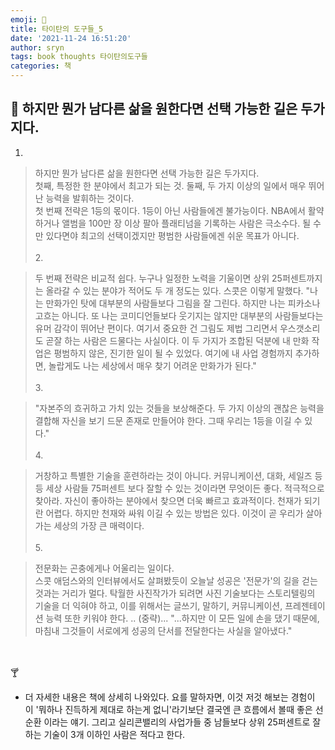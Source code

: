 ```yaml
---
emoji: 📕
title: 타이탄의 도구들_5
date: '2021-11-24 16:51:20'
author: sryn
tags: book thoughts 타이탄의도구들
categories: 책
---
```


## 🍋 하지만 뭔가 남다른 삶을 원한다면 선택 가능한 길은 두가지다.

1.

> 하지만 뭔가 남다른 삶을 원한다면 선택 가능한 길은 두가지다.</br>첫째, 특정한 한 분야에서 최고가 되는 것. 둘째, 두 가지 이상의 일에서 매우 뛰어난 능력을 발휘하는 것이다.</br>첫 번째 전략은 1등의 몫이다. 1등이 아닌 사람들에겐 불가능이다. NBA에서 활약하거나 앨범을 100만 장 이상 팔아 플래티넘을 기록하는 사람은 극소수다. 될 수만 있다면야 최고의 선택이겠지만 평범한 사람들에겐 쉬운 목표가 아니다.
> </br></br> 2.

> 두 번째 전략은 비교적 쉽다. 누구나 일정한 노력을 기울이면 상위 25퍼센트까지는 올라갈 수 있는 분야가 적어도 두 개 정도는 있다. 스콧은 이렇게 말했다. "나는 만화가인 탓에 대부분의 사람들보다 그림을 잘 그린다. 하지만 나는 피카소나 고흐는 아니다. 또 나는 코미디언들보다 웃기지는 않지만 대부분의 사람들보다는 유머 감각이 뛰어난 편이다. 여기서 중요한 건 그림도 제법 그리면서 우스갯소리도 곧잘 하는 사람은 드물다는 사실이다. 이 두 가지가 조합된 덕분에 내 만화 작업은 평범하지 않은, 진기한 일이 될 수 있었다. 여기에 내 사업 경험까지 추가하면, 놀랍게도 나는 세상에서 매우 찾기 어려운 만화가가 된다."
> </br></br> 3.

> "자본주의 흐귀하고 가치 있는 것들을 보상해준다. 두 가지 이상의 괜찮은 능력을 결합해 자신을 보기 드문 존재로 만들어야 한다. 그때 우리는 1등을 이길 수 있다."
> </br></br> 4.

> 거창하고 특별한 기술을 훈련하라는 것이 아니다. 커뮤니케이션, 대화, 세일즈 등등 세상 사람들 75퍼센트 보다 잘할 수 있는 것이라면 무엇이든 좋다. 적극적으로 찾아라. 자신이 좋아하는 분야에서 찾으면 더욱 빠르고 효과적이다. 천재가 되기란 어렵다. 하지만 천재와 싸워 이길 수 있는 방법은 있다. 이것이 곧 우리가 살아가는 세상의 가장 큰 매력이다.
> </br></br> 5.

> 전문화는 곤충에게나 어울리는 일이다.</br>스콧 애덤스와의 인터뷰에서도 살펴봤듯이 오늘날 성공은 '전문가'의 길을 걷는 것과는 거리가 멀다. 탁월한 사진작가가 되려면 사진 기술보다는 스토리텔링의 기술을 더 익혀야 하고, 이를 위해서는 글쓰기, 말하기, 커뮤니케이션, 프레젠테이션 능력 또한 키워야 한다. .. (중략)... "...하지만 이 모든 일에 손을 댔기 때문에, 마침내 그것들이 서로에게 성공의 단서를 전달한다는 사실을 알아냈다."

</br></br>
🍸

- 더 자세한 내용은 책에 상세히 나와있다. 요를 말하자면, 이것 저것 해보는 경험이 이 '뭐하나 진득하게 제대로 하는게 없니'라기보단 결국엔 큰 흐름에서 볼때 좋은 선순환 이라는 얘기. 그리고 실리콘밸리의 사업가들 중 남들보다 상위 25퍼센트로 잘하는 기술이 3개 이하인 사람은 적다고 한다.
  </br></br></br></br></br></br></br>
